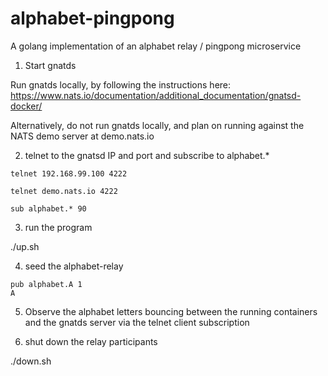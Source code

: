 # alphabet-pingpong
A golang implementation of an alphabet relay / pingpong microservice

1) <optional> Start gnatds 

Run gnatds locally, by following the instructions here: https://www.nats.io/documentation/additional_documentation/gnatsd-docker/

Alternatively, do not run gnatds locally, and plan on running against the NATS demo server at demo.nats.io

2) telnet to the gnatsd IP and port and subscribe to alphabet.*

```
telnet 192.168.99.100 4222
```

```
telnet demo.nats.io 4222
```

```
sub alphabet.* 90
```

3) run the program

./up.sh

4) seed the alphabet-relay

```
pub alphabet.A 1
A
```
5) Observe the alphabet letters bouncing between the running containers and the gnatds server via the telnet client subscription

6) shut down the relay participants

./down.sh
